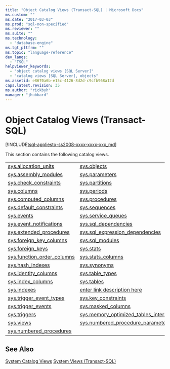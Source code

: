 ```yaml
---
title: "Object Catalog Views (Transact-SQL) | Microsoft Docs"
ms.custom: ""
ms.date: "2017-03-03"
ms.prod: "sql-non-specified"
ms.reviewer: ""
ms.suite: ""
ms.technology: 
  - "database-engine"
ms.tgt_pltfrm: ""
ms.topic: "language-reference"
dev_langs: 
  - "TSQL"
helpviewer_keywords: 
  - "object catalog views [SQL Server]"
  - "catalog views [SQL Server], objects"
ms.assetid: e8670a6b-e15c-4126-8d2d-c9cfb968a12d
caps.latest.revision: 35
ms.author: "rickbyh"
manager: "jhubbard"
---
```

# Object Catalog Views (Transact-SQL)
[!INCLUDE[tsql-appliesto-ss2008-xxxx-xxxx-xxx_md](../../../database-engine/configure/windows/includes/tsql-appliesto-ss2008-xxxx-xxxx-xxx-md.md)]

  This section contains the following catalog views.  
  
|||  
|-|-|  
|[sys.allocation_units](../../../relational-databases/reference/system-catalog-views/sys.allocation-units-transact-sql.md)|[sys.objects](../../../relational-databases/reference/system-catalog-views/sys.objects-transact-sql.md)|  
|[sys.assembly_modules](../../../relational-databases/reference/system-catalog-views/sys.assembly-modules-transact-sql.md)|[sys.parameters](../../../relational-databases/reference/system-catalog-views/sys.parameters-transact-sql.md)|  
|[sys.check_constraints](../../../relational-databases/reference/system-catalog-views/sys.check-constraints-transact-sql.md)|[sys.partitions](../../../relational-databases/reference/system-catalog-views/sys.partitions-transact-sql.md)|  
|[sys.columns](../../../relational-databases/reference/system-catalog-views/sys.columns-transact-sql.md)|[sys.periods](../../../relational-databases/reference/system-catalog-views/sys.periods-transact-sql.md)|  
|[sys.computed_columns](../../../relational-databases/reference/system-catalog-views/sys.computed-columns-transact-sql.md)|[sys.procedures](../../../relational-databases/reference/system-catalog-views/sys.procedures-transact-sql.md)|  
|[sys.default_constraints](../../../relational-databases/reference/system-catalog-views/sys.default-constraints-transact-sql.md)|[sys.sequences](../../../relational-databases/reference/system-catalog-views/sys.sequences-transact-sql.md)|  
|[sys.events](../../../relational-databases/reference/system-catalog-views/sys.events-transact-sql.md)|[sys.service_queues](../../../relational-databases/reference/system-catalog-views/sys.service-queues-transact-sql.md)|  
|[sys.event_notifications](../../../relational-databases/reference/system-catalog-views/sys.event-notifications-transact-sql.md)|[sys.sql_dependencies](../../../relational-databases/reference/system-catalog-views/sys.sql-dependencies-transact-sql.md)|  
|[sys.extended_procedures](../../../relational-databases/reference/system-catalog-views/sys.extended-procedures-transact-sql.md)|[sys.sql_expression_dependencies](../../../relational-databases/reference/system-catalog-views/sys.sql-expression-dependencies-transact-sql.md)|  
|[sys.foreign_key_columns](../../../relational-databases/reference/system-catalog-views/sys.foreign-key-columns-transact-sql.md)|[sys.sql_modules](../../../relational-databases/reference/system-catalog-views/sys.sql-modules-transact-sql.md)|  
|[sys.foreign_keys](../../../relational-databases/reference/system-catalog-views/sys.foreign-keys-transact-sql.md)|[sys.stats](../../../relational-databases/reference/system-catalog-views/sys.stats-transact-sql.md)|  
|[sys.function_order_columns](../../../relational-databases/reference/system-catalog-views/sys.function-order-columns-transact-sql.md)|[sys.stats_columns](../../../relational-databases/reference/system-catalog-views/sys.stats-columns-transact-sql.md)|  
|[sys.hash_indexes](../../../relational-databases/reference/system-catalog-views/sys.hash-indexes-transact-sql.md)|[sys.synonyms](../../../relational-databases/reference/system-catalog-views/sys.synonyms-transact-sql.md)|  
|[sys.identity_columns](../../../relational-databases/reference/system-catalog-views/sys.identity-columns-transact-sql.md)|[sys.table_types](../../../relational-databases/reference/system-catalog-views/sys.table-types-transact-sql.md)|  
|[sys.index_columns](../../../relational-databases/reference/system-catalog-views/sys.index-columns-transact-sql.md)|[sys.tables](../../../relational-databases/reference/system-catalog-views/sys.tables-transact-sql.md)|  
|[sys.indexes](../../../relational-databases/reference/system-catalog-views/sys.indexes-transact-sql.md)|[enter link description here](../../../relational-databases/reference/system-catalog-views/sys.index-resumable-operations.md)
[sys.trigger_event_types](../../../relational-databases/reference/system-catalog-views/sys.trigger-event-types-transact-sql.md)|[sys.key_constraints](../../../relational-databases/reference/system-catalog-views/sys.key-constraints-transact-sql.md)|
|[sys.trigger_events](../../../relational-databases/reference/system-catalog-views/sys.trigger-events-transact-sql.md)|[sys.masked_columns](../../../relational-databases/reference/system-catalog-views/sys.masked-columns-transact-sql.md)|
|[sys.triggers](../../../relational-databases/reference/system-catalog-views/sys.triggers-transact-sql.md)|[sys.memory_optimized_tables_internal_attributes](../../../relational-databases/reference/system-catalog-views/sys.memory-optimized-tables-internal-attributes-transact-sql.md)|
|[sys.views](../../../relational-databases/reference/system-catalog-views/sys.views-transact-sql.md)|[sys.numbered_procedure_parameters](../../../relational-databases/reference/system-catalog-views/sys.numbered-procedure-parameters-transact-sql.md)|
|[sys.numbered_procedures](../../../relational-databases/reference/system-catalog-views/sys.numbered-procedures-transact-sql.md)||  
  
## See Also  
 [System Catalog Views](System%20Catalog%20Views%20\(Transact-SQL\).md)
 [System Views &#40;Transact-SQL&#41;](../Topic/System%20Views%20\(Transact-SQL\).md)  
  
  
